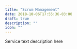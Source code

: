 ```yaml
---
title: "Scrum Management"
date: 2018-10-06T17:55:36-03:00
draft: true
description: ""
icon: ""
---
```


Service text description here

